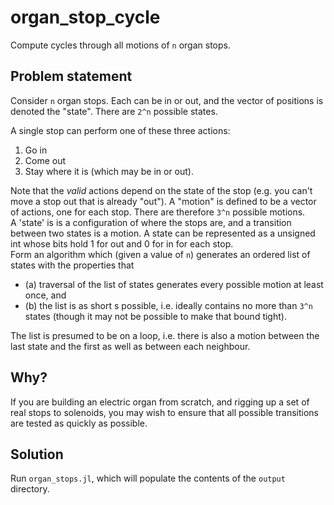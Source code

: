 # organ_stop_cycle

Compute cycles through all motions of `n` organ stops.

## Problem statement

Consider `n` organ stops. 
Each can be in or out, and the vector of positions is denoted the "state".
There are `2^n` possible states.

A single stop can perform one of these three actions:
1. Go in
1. Come out
1. Stay where it is (which may be in or out).

Note that the *valid* actions depend on the state of the stop (e.g. you can't move a stop out that is already "out").
A "motion" is defined to be a vector of actions, one for each stop.
There are therefore `3^n` possible motions.  
A 'state' is is a configuration of where the stops are, and a transition between two states is a motion. 
A state can be represented as a unsigned int whose bits hold 1 for out and 0 for in for each stop.  
Form an algorithm which (given a value of `n`) generates an ordered list of states with the properties that 

* (a) traversal of the list of states generates every possible motion at least once, and 
* (b) the list is as short s possible, i.e. ideally contains no more than `3^n` states (though it may not be possible to make that bound tight). 

The list is presumed to be on a loop, i.e. there is also a motion between the last state and the first as well as between each neighbour.  

## Why?

If you are building an electric organ from scratch, and rigging up a set of real stops to solenoids, you may wish to ensure that all possible transitions are tested as quickly as possible.

## Solution

Run `organ_stops.jl`, which will populate the contents of the `output` directory.